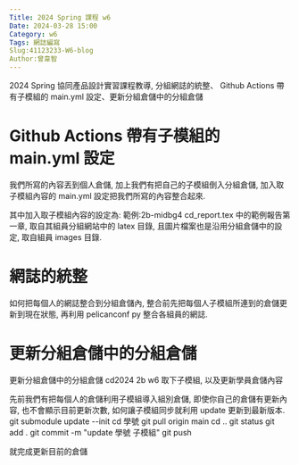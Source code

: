 ```yaml
---
Title: 2024 Spring 課程 w6
Date: 2024-03-28 15:00
Category: w6
Tags: 網誌編寫
Slug:41123233-W6-blog
Author:曾韋智
---
```


2024 Spring 協同產品設計實習課程教導, 分組網誌的統整、 Github Actions 帶有子模組的 main.yml 設定、更新分組倉儲中的分組倉儲

<!-- PELICAN_END_SUMMARY -->

# Github Actions 帶有子模組的 main.yml 設定
我們所寫的內容丟到個人倉儲, 加上我們有把自己的子模組倒入分組倉儲, 加入取子模組內容的 main.yml 設定把我們所寫的內容整合起來.

其中加入取子模組內容的設定為: 範例:2b-midbg4 cd_report.tex 中的範例報告第一章, 取自其組員分組網站中的 latex 目錄, 且圖片檔案也是沿用分組倉儲中的設定, 取自組員 images 目錄.

# 網誌的統整
如何把每個人的網誌整合到分組倉儲內, 整合前先把每個人子模組所連到的倉儲更新到現在狀態, 再利用 pelicanconf py 整合各組員的網誌.

# 更新分組倉儲中的分組倉儲
更新分組倉儲中的分組倉儲
cd2024 2b w6 取下子模組, 以及更新學員倉儲內容

先前我們有把每個人的倉儲利用子模組導入組別倉儲, 即使你自己的倉儲有更新內容, 也不會顯示目前更新次數, 如何讓子模組同步就利用 update 更新到最新版本. git submodule update --init cd 學號 git pull origin main cd .. git status git add . git commit -m "update 學號 子模組" git push

就完成更新目前的倉儲